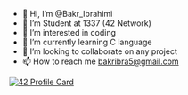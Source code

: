 - 👋 Hi, I’m @Bakr_Ibrahimi
- 💞️ I’m Student at 1337 (42 Network)
- 👀 I’m interested in coding
- 🌱 I’m currently learning C language
- 🤝 I’m looking to collaborate on any project
- 📫 How to reach me bakribra5@gmail.com

[![42 Profile Card](https://1337-readme.vercel.app/api/profile?cursus=42cursus&dark=true&login=bibrahim)](https://github.com/mohouyizme/1337-readme)




<!---
BakrIbrahimi/BakrIbrahimi is a ✨ special ✨ repository because its `README.md` (this file) appears on your GitHub profile.
You can click the Preview link to take a look at your changes.
--->
